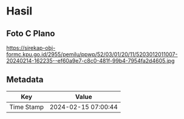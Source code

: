 # Hasil

## Foto C Plano

https://sirekap-obj-formc.kpu.go.id/2955/pemilu/ppwp/52/03/01/20/11/5203012011007-20240214-162235--ef60a9e7-c8c0-481f-99b4-7954fa2d4605.jpg


## Metadata

| Key        | Value               |
| ---------- | ------------------- |
| Time Stamp | 2024-02-15 07:00:44 |



